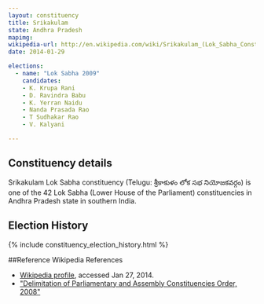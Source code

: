 ```yaml
---
layout: constituency
title: Srikakulam
state: Andhra Pradesh
mapimg: 
wikipedia-url: http://en.wikipedia.com/wiki/Srikakulam_(Lok_Sabha_Constituency)
date: 2014-01-29

elections: 
  - name: "Lok Sabha 2009"
    candidates: 
    - K. Krupa Rani 
    - D. Ravindra Babu 
    - K. Yerran Naidu 
    - Nanda Prasada Rao 
    - T Sudhakar Rao 
    - V. Kalyani 

---
```

## Constituency details
Srikakulam Lok Sabha constituency (Telugu: శ్రీకాకుళం లోక సభ నియోజకవర్గం) is one of the 42 Lok Sabha (Lower House of the Parliament) constituencies in Andhra Pradesh state in southern India.




## Election History
{% include constituency_election_history.html %}

##Reference
Wikipedia References
- [Wikipedia profile]({{page.profile.wikipedia}}), accessed Jan 27, 2014.
- ["Delimitation of Parliamentary and Assembly Constituencies Order, 2008"][wiki1]

[wiki1]: http://eci.nic.in/eci_main/CurrentElections/CONSOLIDATED_ORDER%20_ECI%20.pdf
